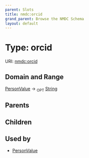 ```yaml
---
parent: Slots
title: nmdc:orcid
grand_parent: Browse the NMDC Schema
layout: default
---
```


# Type: orcid




URI: [nmdc:orcid](https://microbiomedata/meta/orcid)

## Domain and Range

[PersonValue](PersonValue.md) ->  <sub>OPT</sub> [String](types/String.md)

## Parents


## Children


## Used by

 * [PersonValue](PersonValue.md)
